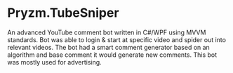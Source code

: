 # Pryzm.TubeSniper

An advanced YouTube comment bot written in C#/WPF using MVVM standards. Bot was able to login & start at specific video and spider out into relevant videos. The bot had a smart comment generator based on an algorithm and base comment it would generate new comments. This bot was mostly used for advertising.

